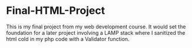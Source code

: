 # Final-HTML-Project
This is my final project from my web development course. It would set the foundation for a later project involving a LAMP stack where I sanitized the html cold in my php code with a Validator function.
